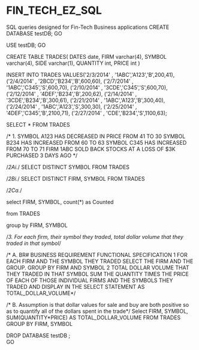 # FIN_TECH_EZ_SQL
SQL queries designed for Fin-Tech Business applications
CREATE DATABASE testDB;
GO

USE testDB;
GO

CREATE TABLE TRADES(
DATES date,
FIRM varchar(4),
SYMBOL varchar(4),
SIDE varchar(1),
QUANTITY int,
PRICE int
)

INSERT INTO TRADES
VALUES('2/3/2014' , '1ABC','A123','B',200,41),
('2/4/2014' , '2BCD','B234','B',600,60),
('2/7/2014' , '1ABC','C345','S',600,70),
('2/10/2014' , '3CDE','C345','S',600,70),
('2/12/2014' , '4DEF','B234','B',200,62),
('2/14/2014' , '3CDE','B234','B',300,61),
('2/21/2014' , '1ABC','A123','B',300,40),
('2/24/2014' , '1ABC','A123','S',300,30),
('2/25/2014' , '4DEF','C345','B',2100,71),
('2/27/2014' , 'CDE','B234','S',1100,63);

SELECT * FROM TRADES

/* 1. SYMBOL A123 HAS DECREASED IN PRICE FROM 41 TO 30
SYMBOL B234 HAS INCREASED FROM 60 TO 63
SYMBOL C345 HAS INCREASED FROM 70 TO 71
FIRM 1ABC SOLD BACK STOCKS AT A LOSS OF $3K PURCHASED 3 DAYS AGO */

/*2Ai.*/
SELECT DISTINCT SYMBOL FROM TRADES

/*2Bi.*/
SELECT DISTINCT FIRM, SYMBOL FROM TRADES

/*2Ca.*/

select FIRM, SYMBOL, count(*) as Counted

from TRADES

group by FIRM, SYMBOL

/*3. For each firm,
their symbol they traded,
total dollar volume that they traded in that symbol*/



/* A. BR# BUSINESS REQUIREMENT   FUNCTIONAL SPECIFICATION
1      FOR EACH FIRM AND THE SYMBOL THEY TRADED       SELECT THE FIRM AND THE GROUP. GROUP BY FIRM AND SYMBOL
2      TOTAL DOLLAR VOLUME THAT THEY TRADED IN THAT SYMBOL    SUM THE QUANTITY TIMES THE PRICE OF EACH OF THOSE INDIVIDUAL FIRMS AND THE SYMBOLS THEY TRADED AND DISPLAY IN THE SELECT STATEMENT AS TOTAL_DOLLAR_VOLUME*/

/* B.  Assumption is that dollar values for sale and buy are both positive so as to quantify all of the dollars spent in the trade*/
Select FIRM, SYMBOL, SUM(QUANTITY*PRICE) AS TOTAL_DOLLAR_VOLUME
FROM TRADES
GROUP BY FIRM, SYMBOL


DROP DATABASE testDB ;  
GO  



